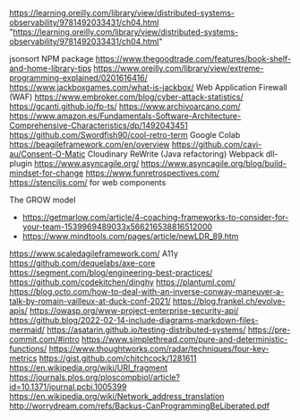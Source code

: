 https://learning.oreilly.com/library/view/distributed-systems-observability/9781492033431/ch04.html "https://learning.oreilly.com/library/view/distributed-systems-observability/9781492033431/ch04.html"

jsonsort NPM package
https://www.thegoodtrade.com/features/book-shelf-and-home-library-tips
https://www.oreilly.com/library/view/extreme-programming-explained/0201616416/
https://www.jackboxgames.com/what-is-jackbox/
Web Application Firewall (WAF)
https://www.embroker.com/blog/cyber-attack-statistics/
https://gcanti.github.io/fp-ts/
https://www.archivoarcano.com/
https://www.amazon.es/Fundamentals-Software-Architecture-Comprehensive-Characteristics/dp/1492043451
https://github.com/Swordfish90/cool-retro-term
Google Colab
https://beagileframework.com/en/overview
https://github.com/cavi-au/Consent-O-Matic
Cloudinary
ReWrite (Java refactoring)
Webpack dll-plugin
https://www.asyncagile.org/
https://www.asyncagile.org/blog/build-mindset-for-change
https://www.funretrospectives.com/
https://stenciljs.com/ for web components

The GROW model
- https://getmarlow.com/article/4-coaching-frameworks-to-consider-for-your-team-1539969489033x566216538816512000
- https://www.mindtools.com/pages/article/newLDR_89.htm

https://www.scaledagileframework.com/
A11y https://github.com/dequelabs/axe-core
https://segment.com/blog/engineering-best-practices/
https://github.com/codekitchen/dinghy
https://plantuml.com/
https://blog.octo.com/how-to-deal-with-an-inverse-conway-maneuver-a-talk-by-romain-vailleux-at-duck-conf-2021/
https://blog.frankel.ch/evolve-apis/
https://owasp.org/www-project-enterprise-security-api/
https://github.blog/2022-02-14-include-diagrams-markdown-files-mermaid/
https://asatarin.github.io/testing-distributed-systems/
https://pre-commit.com/#intro
https://www.simplethread.com/pure-and-deterministic-functions/
https://www.thoughtworks.com/radar/techniques/four-key-metrics
https://gist.github.com/chitchcock/1281611
https://en.wikipedia.org/wiki/URI_fragment
https://journals.plos.org/ploscompbiol/article?id=10.1371/journal.pcbi.1005399
https://en.wikipedia.org/wiki/Network_address_translation
http://worrydream.com/refs/Backus-CanProgrammingBeLiberated.pdf